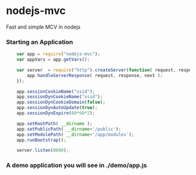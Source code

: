 nodejs-mvc
==========

Fast and simple MCV in nodejs


### Starting an Application

```javascript
	var app	= require("nodejs-mvc");
	var appVars	= app.getVars();

	var server	= require("http").createServer(function( request, response, next ) {
		app.handleServerResponse( request, response, next );
	});

	app.sessionCookieName("ssid");
	app.sessionDynCookieName("ssid");
	app.sessionDynCookieDomain(false);
	app.sessionDynAutoUpdate(true);
	app.sessionDynExpire(60*60*2);

	app.setRootPath( __dirname );
	app.setPublicPath( __dirname+'/public');
	app.setModulePath( __dirname+'/app/modules');
	app.runBootstrap();

	server.listen(8080);
```

### A demo application you will see in ./demo/app.js
